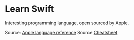 # Learn Swift

Interesting programming language, open sourced by Apple.

Source: [Apple language reference](https://developer.apple.com/library/ios/documentation/Swift/Conceptual/Swift_Programming_Language/index.html#//apple_ref/doc/uid/TP40014097-CH3-ID1)
Source [Cheatsheet](https://github.com/iwasrobbed/Swift-CheatSheet)

